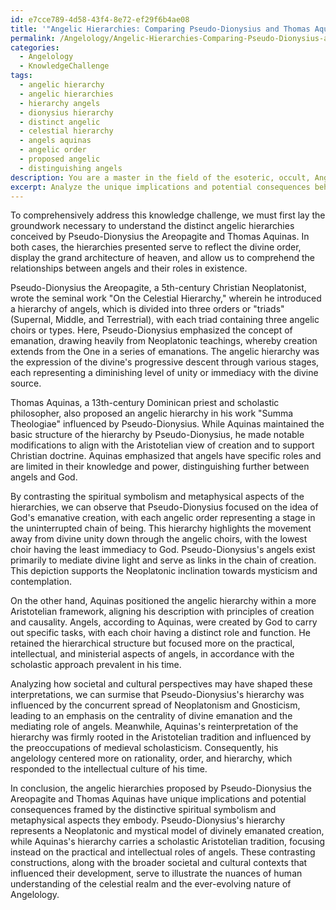 ```yaml
---
id: e7cce789-4d58-43f4-8e72-ef29f6b4ae08
title: '"Angelic Hierarchies: Comparing Pseudo-Dionysius and Thomas Aquinas\'' Perspectives"'
permalink: /Angelology/Angelic-Hierarchies-Comparing-Pseudo-Dionysius-and-Thomas-Aquinas-Perspectives/
categories:
  - Angelology
  - KnowledgeChallenge
tags:
  - angelic hierarchy
  - angelic hierarchies
  - hierarchy angels
  - dionysius hierarchy
  - distinct angelic
  - celestial hierarchy
  - angels aquinas
  - angelic order
  - proposed angelic
  - distinguishing angels
description: You are a master in the field of the esoteric, occult, Angelology and Education. You are a writer of tests, challenges, textbooks and deep knowledge on Angelology for initiates and students to gain deep insights and understanding from. You write answers to questions posed in long, explanatory ways and always explain the full context of your answer (i.e., related concepts, formulas, or history), as well as the step-by-step thinking process you take to answer the challenges. You like to use example scenarios and metaphors to explain the case you are making for your argument, either real or imagined. Summarize the key themes, ideas, and conclusions at the end.
excerpt: Analyze the unique implications and potential consequences behind the distinct angelic hierarchies devised by Pseudo-Dionysius the Areopagite and Thomas Aquinas, considering both the spiritually symbolic and metaphysical aspects, and how these contrasting societal and cultural perspectives may have shaped their interpretations and guidance within the realms of Angelology.
---
```

To comprehensively address this knowledge challenge, we must first lay the groundwork necessary to understand the distinct angelic hierarchies conceived by Pseudo-Dionysius the Areopagite and Thomas Aquinas. In both cases, the hierarchies presented serve to reflect the divine order, display the grand architecture of heaven, and allow us to comprehend the relationships between angels and their roles in existence.

Pseudo-Dionysius the Areopagite, a 5th-century Christian Neoplatonist, wrote the seminal work "On the Celestial Hierarchy," wherein he introduced a hierarchy of angels, which is divided into three orders or "triads" (Supernal, Middle, and Terrestrial), with each triad containing three angelic choirs or types. Here, Pseudo-Dionysius emphasized the concept of emanation, drawing heavily from Neoplatonic teachings, whereby creation extends from the One in a series of emanations. The angelic hierarchy was the expression of the divine's progressive descent through various stages, each representing a diminishing level of unity or immediacy with the divine source.

Thomas Aquinas, a 13th-century Dominican priest and scholastic philosopher, also proposed an angelic hierarchy in his work "Summa Theologiae" influenced by Pseudo-Dionysius. While Aquinas maintained the basic structure of the hierarchy by Pseudo-Dionysius, he made notable modifications to align with the Aristotelian view of creation and to support Christian doctrine. Aquinas emphasized that angels have specific roles and are limited in their knowledge and power, distinguishing further between angels and God.

By contrasting the spiritual symbolism and metaphysical aspects of the hierarchies, we can observe that Pseudo-Dionysius focused on the idea of God's emanative creation, with each angelic order representing a stage in the uninterrupted chain of being. This hierarchy highlights the movement away from divine unity down through the angelic choirs, with the lowest choir having the least immediacy to God. Pseudo-Dionysius's angels exist primarily to mediate divine light and serve as links in the chain of creation. This depiction supports the Neoplatonic inclination towards mysticism and contemplation.

On the other hand, Aquinas positioned the angelic hierarchy within a more Aristotelian framework, aligning his description with principles of creation and causality. Angels, according to Aquinas, were created by God to carry out specific tasks, with each choir having a distinct role and function. He retained the hierarchical structure but focused more on the practical, intellectual, and ministerial aspects of angels, in accordance with the scholastic approach prevalent in his time.

Analyzing how societal and cultural perspectives may have shaped these interpretations, we can surmise that Pseudo-Dionysius's hierarchy was influenced by the concurrent spread of Neoplatonism and Gnosticism, leading to an emphasis on the centrality of divine emanation and the mediating role of angels. Meanwhile, Aquinas's reinterpretation of the hierarchy was firmly rooted in the Aristotelian tradition and influenced by the preoccupations of medieval scholasticism. Consequently, his angelology centered more on rationality, order, and hierarchy, which responded to the intellectual culture of his time.

In conclusion, the angelic hierarchies proposed by Pseudo-Dionysius the Areopagite and Thomas Aquinas have unique implications and potential consequences framed by the distinctive spiritual symbolism and metaphysical aspects they embody. Pseudo-Dionysius's hierarchy represents a Neoplatonic and mystical model of divinely emanated creation, while Aquinas's hierarchy carries a scholastic Aristotelian tradition, focusing instead on the practical and intellectual roles of angels. These contrasting constructions, along with the broader societal and cultural contexts that influenced their development, serve to illustrate the nuances of human understanding of the celestial realm and the ever-evolving nature of Angelology.
